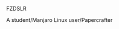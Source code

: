 FZDSLR

A student/Manjaro Linux user/Papercrafter

<!---
FZDSLR/FZDSLR is a ✨ special ✨ repository because its `README.md` (this file) appears on your GitHub profile.
You can click the Preview link to take a look at your changes.
--->
